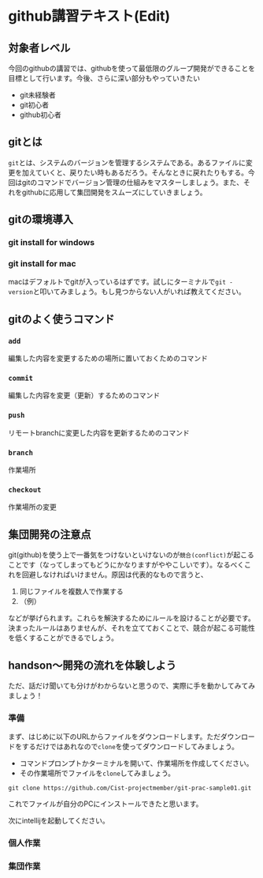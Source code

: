 # github講習テキスト(Edit)

## 対象者レベル
今回のgithubの講習では、githubを使って最低限のグループ開発ができることを目標として行います。今後、さらに深い部分もやっていきたい

- git未経験者
- git初心者
- github初心者

## gitとは
`git`とは、システムのバージョンを管理するシステムである。あるファイルに変更を加えていくと、戻りたい時もあるだろう。そんなときに戻れたりもする。今回はgitのコマンドでバージョン管理の仕組みをマスターしましょう。また、それをgithubに応用して集団開発をスムーズにしていきましょう。  

## gitの環境導入
### git install for windows
 
### git install for mac
 macはデフォルトでgitが入っているはずです。試しにターミナルで`git -version`と叩いてみましょう。もし見つからない人がいれば教えてください。  
 
## gitのよく使うコマンド

### `add`
編集した内容を変更するための場所に置いておくためのコマンド

### `commit`
編集した内容を変更（更新）するためのコマンド

### `push`
リモートbranchに変更した内容を更新するためのコマンド

### `branch`
作業場所

### `checkout`
作業場所の変更

## 集団開発の注意点
git(github)を使う上で一番気をつけないといけないのが`競合(conflict)`が起こることです（なってしまってもどうにかなりますがややこしいです）。なるべくこれを回避しなければいけません。原因は代表的なもので言うと、

1. 同じファイルを複数人で作業する
2. （例）

などが挙げられます。これらを解決するためにルールを設けることが必要です。決まったルールはありませんが、それを立てておくことで、競合が起こる可能性を低くすることができるでしょう。

## handson〜開発の流れを体験しよう
ただ、話だけ聞いても分けがわからないと思うので、実際に手を動かしてみてみましょう！  

### 準備
まず、はじめに以下のURLからファイルをダウンロードします。ただダウンロードをするだけではあれなので`clone`を使ってダウンロードしてみましょう。  

- コマンドプロンプトかターミナルを開いて、作業場所を作成してください。
- その作業場所でファイルを`clone`してみましょう。  

`git clone https://github.com/Cist-projectmember/git-prac-sample01.git`  

これでファイルが自分のPCにインストールできたと思います。  

次にintellijを起動してください。

### 個人作業


### 集団作業

